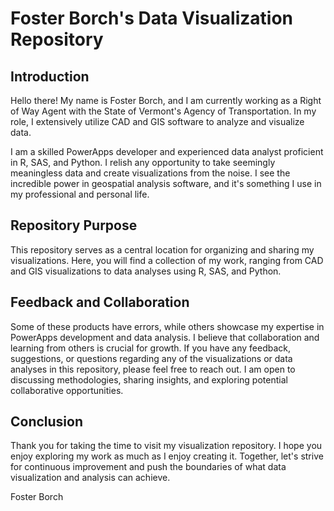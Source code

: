 # Foster Borch's Data Visualization Repository

## Introduction

Hello there! My name is Foster Borch, and I am currently working as a Right of Way Agent with the State of Vermont's Agency of Transportation. In my role, I extensively utilize CAD and GIS software to analyze and visualize data.

I am a skilled PowerApps developer and experienced data analyst proficient in R, SAS, and Python. I relish any opportunity to take seemingly meaningless data and create visualizations from the noise. I see the incredible power in geospatial analysis software, and it's something I use in my professional and personal life.

## Repository Purpose

This repository serves as a central location for organizing and sharing my visualizations. Here, you will find a collection of my work, ranging from CAD and GIS visualizations to data analyses using R, SAS, and Python. 

## Feedback and Collaboration

Some of these products have errors, while others showcase my expertise in PowerApps development and data analysis. I believe that collaboration and learning from others is crucial for growth. If you have any feedback, suggestions, or questions regarding any of the visualizations or data analyses in this repository, please feel free to reach out. I am open to discussing methodologies, sharing insights, and exploring potential collaborative opportunities.

## Conclusion

Thank you for taking the time to visit my visualization repository. I hope you enjoy exploring my work as much as I enjoy creating it. Together, let's strive for continuous improvement and push the boundaries of what data visualization and analysis can achieve.

Foster Borch
